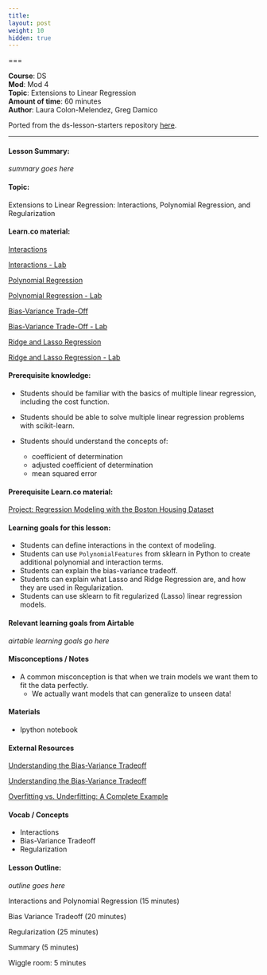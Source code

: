 ```yaml
---
title: 
layout: post
weight: 10
hidden: true
---
```


===


**Course**: DS   <br/>
**Mod**: Mod 4               <br/>
**Topic**: Extensions to Linear Regression   <br/>
**Amount of time**: 60  minutes  <br/>
**Author**: Laura Colon-Melendez, Greg Damico

Ported from the ds-lesson-starters repository [here](https://github.com/learn-co-curriculum/ds-lessons-starter/tree/master/interaction_regularization). 

***

#### Lesson Summary:

_summary goes here_

#### Topic:

Extensions to Linear Regression: Interactions, Polynomial Regression, and Regularization


#### Learn.co material:

[Interactions](https://github.com/learn-co-curriculum/dsc-interaction-terms)

[Interactions - Lab](https://github.com/learn-co-curriculum/dsc-interaction-terms-lab)

[Polynomial Regression](https://github.com/learn-co-curriculum/dsc-polynomial-regression)

[Polynomial Regression - Lab](https://github.com/learn-co-curriculum/dsc-polynomial-regression-lab)

[Bias-Variance Trade-Off](https://github.com/learn-co-curriculum/dsc-bias-variance-trade-off)

[Bias-Variance Trade-Off - Lab](https://github.com/learn-co-curriculum/dsc-bias-variance-trade-off-lab)

[Ridge and Lasso Regression](https://github.com/learn-co-curriculum/dsc-ridge-and-lasso-regression)

[Ridge and Lasso Regression - Lab](https://github.com/learn-co-curriculum/dsc-ridge-and-lasso-regression-lab)


#### Prerequisite knowledge: 

* Students should be familiar with the basics of multiple linear regression, including the cost function. 

* Students should be able to solve multiple linear regression problems with scikit-learn.

* Students should understand the concepts of:
    * coefficient of determination
    * adjusted coefficient of determination
    * mean squared error 

#### Prerequisite Learn.co material:

[Project: Regression Modeling with the Boston Housing Dataset](https://github.com/learn-co-curriculum/dsc-regression-boston-lab)

#### Learning goals for this lesson:

* Students can define interactions in the context of modeling.  
* Students can use `PolynomialFeatures` from sklearn in Python to create additional polynomial and interaction terms.
* Students can explain the bias-variance tradeoff. 
* Students can explain what Lasso and Ridge Regression are, and how they are used in Regularization.
* Students can use sklearn to fit regularized (Lasso) linear regression models. 

#### Relevant learning goals from Airtable 

_airtable learning goals go here_

#### Misconceptions / Notes

* A common misconception is that when we train models we want them to fit the data perfectly. 
    * We actually want models that can generalize to unseen data! 

#### Materials

- Ipython notebook

#### External Resources

[Understanding the Bias-Variance Tradeoff](http://scott.fortmann-roe.com/docs/BiasVariance.html) 

[Understanding the Bias-Variance Tradeoff](https://towardsdatascience.com/understanding-the-bias-variance-tradeoff-165e6942b229)

[Overfitting vs. Underfitting: A Complete Example](https://towardsdatascience.com/overfitting-vs-underfitting-a-complete-example-d05dd7e19765)

#### Vocab / Concepts 

* Interactions
* Bias-Variance Tradeoff
* Regularization 


#### Lesson Outline:

_outline goes here_

Interactions and Polynomial Regression (15 minutes)

Bias Variance Tradeoff (20 minutes)

Regularization (25 minutes)

Summary (5 minutes)

Wiggle room: 5 minutes 
